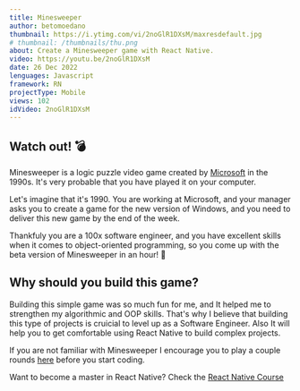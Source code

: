```yaml
---
title: Minesweeper
author: betomoedano
thumbnail: https://i.ytimg.com/vi/2noGlR1DXsM/maxresdefault.jpg
# thumbnail: /thumbnails/thu.png
about: Create a Minesweeper game with React Native.
video: https://youtu.be/2noGlR1DXsM
date: 26 Dec 2022
lenguages: Javascript
framework: RN
projectType: Mobile
views: 102
idVideo: 2noGlR1DXsM
---
```


<VimeoPlayer
  src="https://www.youtube.com/embed/Yi6kwUZDtkw"
  title="Adding Posts and Reactions"
/>

## Watch out! 💣

Minesweeper is a logic puzzle video game created by [Microsoft](https://www.microsoft.com/en-us/?ql=4) in the 1990s. It's very probable that
you have played it on your computer.

Let's imagine that it's 1990. You are working at Microsoft, and your manager asks you to create a game for the new version of Windows, and you need to deliver this new game by the end of the week.

Thankfuly you are a 100x software engineer, and you have excellent skills when it comes to object-oriented programming, so you come up with the beta version of Minesweeper in an hour! 🤯

## Why should you build this game?

Building this simple game was so much fun for me, and It helped me to strengthen my algorithmic and OOP skills. That's why I believe that building this type of projects is cruicial to level up as a Software Engineer.
Also It will help you to get comfortable using React Native to build complex projects.

If you are not familiar with Minesweeper I encourage you to play a couple rounds [here](https://www.google.com/search?q=mineswiper&oq=mine&aqs=chrome.0.69i59j69i57j46i20i263i433i512j69i59j69i60l4.839j0j7&sourceid=chrome&ie=UTF-8) before you start coding.

Want to become a master in React Native? Check the [React Native Course](https://www.codewithbeto/learn)
